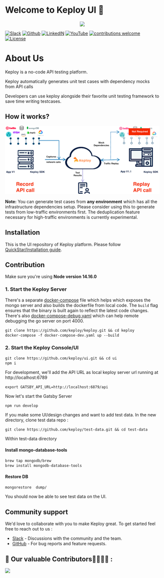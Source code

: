 # Welcome to Keploy UI 👋

<p style="text-align:center;" align="center">
  <img align="center" src="https://avatars.githubusercontent.com/u/92252339?s=200&v=4" width="30%" />
</p>

[![Slack](https://img.shields.io/badge/slack-@keyploy--slack-yellow.svg)](https://join.slack.com/t/keploy/shared_invite/zt-12rfbvc01-o54cOG0X1G6eVJTuI_orSA)
[![Github](https://img.shields.io/badge/github-@keyploy--github-9cf.svg)](https://github.com/keploy)
[![LinkedIN](https://img.shields.io/badge/linkedin-@keyploy--LinkedIn-lightgray.svg)](https://www.linkedin.com/company/keploy/)
[![YouTube](https://img.shields.io/badge/youtube-@keyploy--youtube-red.svg)](https://www.youtube.com/channel/UC6OTg7F4o0WkmNtSoob34lg)
[![contributions welcome](https://img.shields.io/badge/contributions-welcome-brightgreen?logo=github)](CODE_OF_CONDUCT.md)
[![License](.github/License-Apache_2.0-blue.svg)](https://opensource.org/licenses/Apache-2.0)


# About Us
Keploy is a no-code API testing platform.

Keploy automatically generates unit test cases with dependency mocks from API calls

Developers can use keploy alongside their favorite unit testing framework to save time writing testcases.

## How it works?

![How it works](https://raw.githubusercontent.com/keploy/docs/main/static/img/how-it-works.png)

**Note:** You can generate test cases from **any environment** which has all the infrastructure dependencies setup. Please consider using this to generate tests from low-traffic environments first. The deduplication feature necessary for high-traffic environments is currently experimental.

## Installation

This is the UI repository of Keploy platform. Please follow [QuickStar/Installation guide](https://github.com/keploy/keploy.git).

## Contribution

Make sure you're using **Node version 14.16.0**

### 1. Start the Keploy Server
There's a separate [docker-compose](docker-compose-dev.yaml) file which helps which exposes the mongo server and also builds the dockerfile from local code.  The `build` flag ensures that the binary is built again to reflect the latest code changes. There's also [docker-compose-debug.yaml](docker-compose-debug.yaml) which can help remote debugging the go server on port 4000.
```shell
git clone https://github.com/keploy/keploy.git && cd keploy
docker-compose -f docker-compose-dev.yaml up --build
```
### 2. Start the Keploy Console/UI
```shell
git clone https://github.com/keploy/ui.git && cd ui
npm i 
```
For development, we'll add the API URL as local keploy server url running at http://localhost:6789
```shell
export GATSBY_API_URL=http://localhost:6879/api
```

Now let's start the Gatsby Server 

```shell
npm run develop
```

If you make some UI/design changes and want to add test data. In the new directory, clone test data repo : 
```shell
git clone https://github.com/keploy/test-data.git && cd test-data
```
Within test-data directory

#### Install mongo-database-tools
```
brew tap mongodb/brew
brew install mongodb-database-tools
```
#### Restore DB
```
mongorestore  dump/
```
You should now be able to see test data on the UI.

## Community support
We'd love to collaborate with you to make Keploy great. To get started feel free to reach out to us :
* [Slack](https://join.slack.com/t/keploy/shared_invite/zt-12rfbvc01-o54cOG0X1G6eVJTuI_orSA) - Discussions with the community and the team.
* [GitHub](https://github.com/keploy/keploy/issues) - For bug reports and feature requests.

## 📌 Our valuable Contributors👩‍💻👨‍💻 :
<table>
  <tr>
    <a href="https://github.com/keploy/ui/graphs/contributors">
      <img src="https://contrib.rocks/image?repo=keploy/ui" />
    </a>
  </tr>
</table>
